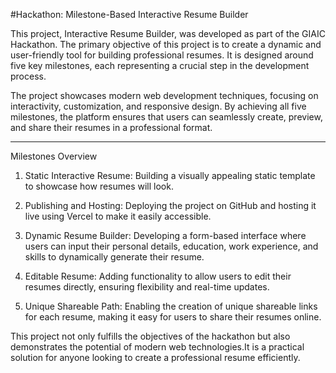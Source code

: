 #Hackathon: Milestone-Based Interactive Resume Builder

This project, Interactive Resume Builder, was developed as part of the GIAIC Hackathon. The primary objective of this project is to create a dynamic and user-friendly tool for building professional resumes. It is designed around five key milestones, each representing a crucial step in the development process.

The project showcases modern web development techniques, focusing on interactivity, customization, and responsive design. By achieving all five milestones, the platform ensures that users can seamlessly create, preview, and share their resumes in a professional format.


---

Milestones Overview

1. Static Interactive Resume:
Building a visually appealing static template to showcase how resumes will look.


2. Publishing and Hosting:
Deploying the project on GitHub and hosting it live using Vercel to make it easily accessible.


3. Dynamic Resume Builder:
Developing a form-based interface where users can input their personal details, education, work experience, and skills to dynamically generate their resume.


4. Editable Resume:
Adding functionality to allow users to edit their resumes directly, ensuring flexibility and real-time updates.


5. Unique Shareable Path:
Enabling the creation of unique shareable links for each resume, making it easy for users to share their resumes online.


This project not only fulfills the objectives of the hackathon but also demonstrates the potential of modern web technologies.It is a practical solution for anyone looking to create a professional resume efficiently.
